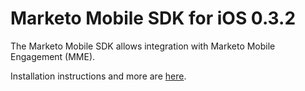 # Marketo Mobile SDK for iOS 0.3.2

The Marketo Mobile SDK allows integration with Marketo Mobile Engagement (MME).  

Installation instructions and more are [here](http://developers.marketo.com/documentation/marketo-for-mobile/ "Marketo for Mobile").
